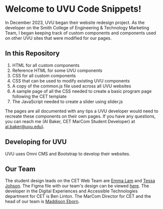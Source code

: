 # Welcome to UVU Code Snippets!

In December 2023, UVU began their website redesign project. As the developer on the Smith College of Engineering & Technology Marketing Team, I began keeping track of custom components and components used on other UVU sites that were modified for our pages.

## In this Repository

1. HTML for all custom components
2. Reference HTML for some UVU components
3. CSS for all custom components
4. CSS that can be used to modify existing UVU components
5. A copy of the common.js file used across all UVU websites
6. A sample page of all the CSS needed to create a basic program page following the CET template
7. The JavaScript needed to create a slider using slider.js

The pages are all documented with any tips a UVU developer would need to recreate these components on their own pages. If you have any questions, you can reach me (Al Baker, CET MarCom Student Developer) at [al.baker@uvu.edu)](mailto:al.baker@uvu.edu).

## Developing for UVU

UVU uses Omni CMS and Bootstrap to develop their websites.

## Our Team

The student design leads on the CET Web Team are [Emma Lam](mailto:emma.lam@uvu.edu) and [Tessa Johson](mailto:tessa.johnson@uvu.edu). The Figma file with our team's design can be viewed [here](https://www.figma.com/file/YPPwrvoP3BhovcP3Aw26Sj/CET-Web-Strategy?type=design&node-id=349%3A5267&mode=design&t=bpVdW2IBVbpXCKZ9-1). The developer in the Digital Experiences and Accessible Technologies department for CET is Ben Linton. The MarCom Director for CET and the head of our team is [Maddison Eborn](meborn@uvu.edu).

